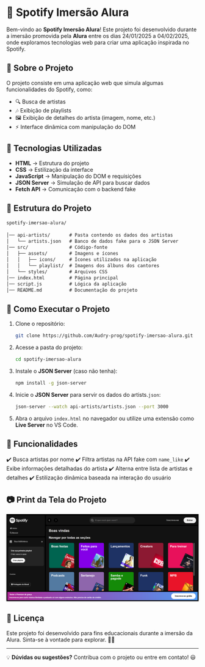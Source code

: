 # 🎵 Spotify Imersão Alura

Bem-vindo ao **Spotify Imersão Alura**! Este projeto foi desenvolvido durante a imersão promovida pela **Alura** entre os dias 24/01/2025 a 04/02/2025, onde exploramos tecnologias web para criar uma aplicação inspirada no Spotify.

## 📌 Sobre o Projeto

O projeto consiste em uma aplicação web que simula algumas funcionalidades do Spotify, como:

- 🔍 Busca de artistas
- 🎶 Exibição de playlists
- 🖼️ Exibição de detalhes do artista (imagem, nome, etc.)
- ⚡ Interface dinâmica com manipulação do DOM

## 🚀 Tecnologias Utilizadas

- **HTML** → Estrutura do projeto
- **CSS** → Estilização da interface
- **JavaScript** → Manipulação do DOM e requisições
- **JSON Server** → Simulação de API para buscar dados
- **Fetch API** → Comunicação com o backend fake

## 📂 Estrutura do Projeto

```
spotify-imersao-alura/

│── api-artists/       # Pasta contendo os dados dos artistas
│   └── artists.json   # Banco de dados fake para o JSON Server
│── src/               # Código-fonte
│   ├── assets/        # Imagens e ícones
│   │   ├── icons/     # Ícones utilizados na aplicação
│   │   └── playlist/  # Imagens dos álbuns dos cantores
│   └── styles/        # Arquivos CSS
│── index.html         # Página principal
│── script.js          # Lógica da aplicação
│── README.md          # Documentação do projeto
```

## 📡 Como Executar o Projeto

1. Clone o repositório:
   ```sh
   git clone https://github.com/Audry-prog/spotify-imersao-alura.git
   ```
2. Acesse a pasta do projeto:
   ```sh
   cd spotify-imersao-alura
   ```
3. Instale o **JSON Server** (caso não tenha):
   ```sh
   npm install -g json-server
   ```
4. Inicie o **JSON Server** para servir os dados do artists.`json`:
   ```sh
   json-server --watch api-artists/artists.json --port 3000
   ```
5. Abra o arquivo `index.html` no navegador ou utilize uma extensão como **Live Server** no VS Code.

## 📢 Funcionalidades

✔️ Busca artistas por nome ✔️ Filtra artistas na API fake com `name_like` ✔️ Exibe informações detalhadas do artista ✔️ Alterna entre lista de artistas e detalhes ✔️ Estilização dinâmica baseada na interação do usuário

## 📷 Print da Tela do Projeto

![Demonstração do Projeto](src/assets/icons/tela_projeto_imersao_alura.png)

## 📜 Licença

Este projeto foi desenvolvido para fins educacionais durante a imersão da Alura. Sinta-se à vontade para explorar. 🎵🚀

---

💡 **Dúvidas ou sugestões?** Contribua com o projeto ou entre em contato! 😃

